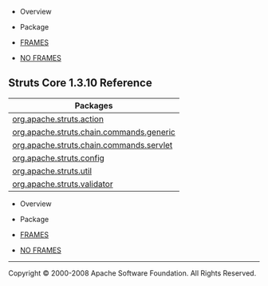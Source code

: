 -   Overview
-   Package

-   [FRAMES](index.html.md)
-   [NO FRAMES](overview-summary.html.md)

Struts Core 1.3.10 Reference
----------------------------

| Packages                                                                                                  |
|-----------------------------------------------------------------------------------------------------------|
| [org.apache.struts.action](org/apache/struts/action/package-summary.html.md)                                 |
| [org.apache.struts.chain.commands.generic](org/apache/struts/chain/commands/generic/package-summary.html.md) |
| [org.apache.struts.chain.commands.servlet](org/apache/struts/chain/commands/servlet/package-summary.html.md) |
| [org.apache.struts.config](org/apache/struts/config/package-summary.html.md)                                 |
| [org.apache.struts.util](org/apache/struts/util/package-summary.html.md)                                     |
| [org.apache.struts.validator](org/apache/struts/validator/package-summary.html.md)                           |

-   Overview
-   Package

-   [FRAMES](index.html.md)
-   [NO FRAMES](overview-summary.html.md)

------------------------------------------------------------------------

Copyright © 2000-2008 Apache Software Foundation. All Rights Reserved.
